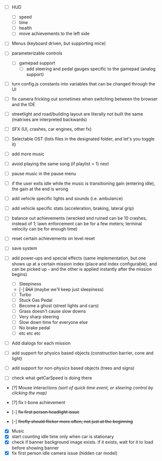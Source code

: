 - [ ] HUD
    - [ ] speed
    - [ ] time
    - [ ] health
    - [ ] move achievements to the left side
- [ ] Menus (keyboard driven, but supporting mice)
- [ ] parameterizable controls
    - [ ] gamepad support
        - [ ] add steering and pedal gauges specific to the gamepad (analog support)
- [ ] turn config.js constants into variables that can be changed through the UI
- [ ] fix camera fricking out sometimes when switching between the browser and the IDE
- [ ] streetlight and road/building layout are literally not built the same (matrixes are interpreted backwards)

- [ ] SFX (UI, crashes, car engines, other fx)
- [ ] Selectable OST (lists files in the designated folder, and let's you toggle it)
- [ ] add more music
- [ ] avoid playing the same song (if playlist > 1) next
- [ ] pause music in the pause menu
- [ ] if the user exits idle while the music is transitioning gain (entering idle), the gain at the end is wrong

- [ ] add vehicle specific lights and sounds (i.e. ambulance)
- [ ] add vehicle specific stats (acceleration, braking, lateral grip)
- [ ] balance out achievements (wrecked and ruined can be 10 crashes, instead of 1; lawn enforcement can be for a few meters; terminal velocity can be for enough time)
- [ ] reset certain achievements on level reset
- [ ] save system

- [ ] add power-ups and special effects (same implementation, but one shows up at a certain mission index (place and index configurable), and can be picked up - and the other is applied instantly after the mission begins)
    - [ ] Sleepiness
    - [-] ~~DUI~~ (maybe we'll keep just sleepiness)
    - [ ] Turbo
    - [ ] Stuck Gas Pedal
    - [ ] Become a ghost (street lights and cars)
    - [ ] Grass doesn't cause slow downs
    - [ ] Very sharp steering
    - [ ] Slow down time for everyone else
    - [ ] No brake pedal
    - [ ] etc etc etc
- [ ] Add dialogs for each mission

- [ ] add support for physics based objects (construction barrier, cone and light)
- [ ] add support for non-physics based objects (trees and signs)

- [ ] check what getCarSpeed is doing there

- [?] Mouse interactions _(sort of quick time event, or steering control by clicking the map)_
- [?] fix t-bone achievement

- [-] ~~fix first person headlight issue~~
- [-] ~~firefly should flicker more often, not just at the beginning~~

- [x] Music
- [x] start counting idle time only when car is stationary
- [x] check if banner background image exists. if it exists, wait for it to load before showing banner
- [x] fix first person idle camera issue (hidden car model)